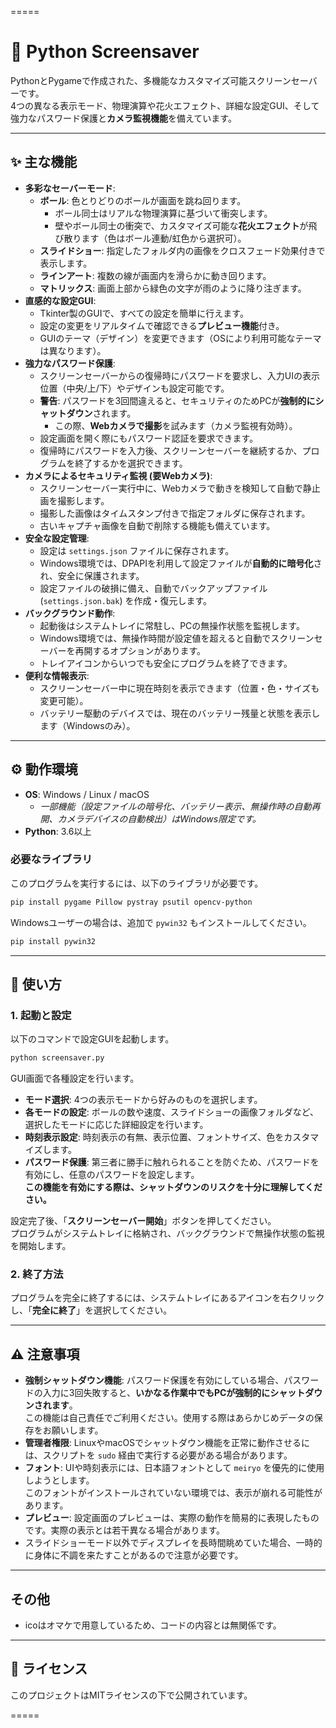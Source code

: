 =====

# 🎨 Python Screensaver

PythonとPygameで作成された、多機能なカスタマイズ可能スクリーンセーバーです。  
4つの異なる表示モード、物理演算や花火エフェクト、詳細な設定GUI、そして強力なパスワード保護と**カメラ監視機能**を備えています。  

---

## ✨ 主な機能

- **多彩なセーバーモード**:  
  - **ボール**: 色とりどりのボールが画面を跳ね回ります。  
    - ボール同士はリアルな物理演算に基づいて衝突します。  
    - 壁やボール同士の衝突で、カスタマイズ可能な**花火エフェクト**が飛び散ります（色はボール連動/虹色から選択可）。  
  - **スライドショー**: 指定したフォルダ内の画像をクロスフェード効果付きで表示します。  
  - **ラインアート**: 複数の線が画面内を滑らかに動き回ります。  
  - **マトリックス**: 画面上部から緑色の文字が雨のように降り注ぎます。  
- **直感的な設定GUI**:  
  - Tkinter製のGUIで、すべての設定を簡単に行えます。  
  - 設定の変更をリアルタイムで確認できる**プレビュー機能**付き。  
  - GUIのテーマ（デザイン）を変更できます（OSにより利用可能なテーマは異なります）。  
- **強力なパスワード保護**:  
  - スクリーンセーバーからの復帰時にパスワードを要求し、入力UIの表示位置（中央/上/下）やデザインも設定可能です。  
  - **警告**: パスワードを3回間違えると、セキュリティのためPCが**強制的にシャットダウン**されます。  
    - この際、**Webカメラで撮影**を試みます（カメラ監視有効時）。  
  - 設定画面を開く際にもパスワード認証を要求できます。  
  - 復帰時にパスワードを入力後、スクリーンセーバーを継続するか、プログラムを終了するかを選択できます。  
- **カメラによるセキュリティ監視 (要Webカメラ)**:  
  - スクリーンセーバー実行中に、Webカメラで動きを検知して自動で静止画を撮影します。  
  - 撮影した画像はタイムスタンプ付きで指定フォルダに保存されます。  
  - 古いキャプチャ画像を自動で削除する機能も備えています。  
- **安全な設定管理**:  
  - 設定は `settings.json` ファイルに保存されます。  
  - Windows環境では、DPAPIを利用して設定ファイルが**自動的に暗号化**され、安全に保護されます。  
  - 設定ファイルの破損に備え、自動でバックアップファイル (`settings.json.bak`) を作成・復元します。  
- **バックグラウンド動作**:  
  - 起動後はシステムトレイに常駐し、PCの無操作状態を監視します。  
  - Windows環境では、無操作時間が設定値を超えると自動でスクリーンセーバーを再開するオプションがあります。  
  - トレイアイコンからいつでも安全にプログラムを終了できます。  
- **便利な情報表示**:  
  - スクリーンセーバー中に現在時刻を表示できます（位置・色・サイズも変更可能）。  
  - バッテリー駆動のデバイスでは、現在のバッテリー残量と状態を表示します（Windowsのみ）。  
 
---  

## ⚙️ 動作環境  

- **OS**: Windows / Linux / macOS  
  - *一部機能（設定ファイルの暗号化、バッテリー表示、無操作時の自動再開、カメラデバイスの自動検出）はWindows限定です。*  
- **Python**: 3.6以上  

### 必要なライブラリ  

このプログラムを実行するには、以下のライブラリが必要です。

```bash  
pip install pygame Pillow pystray psutil opencv-python  
```  

Windowsユーザーの場合は、追加で `pywin32` もインストールしてください。

```bash  
pip install pywin32  
```  

---

## 🚀 使い方  

### 1. 起動と設定  

以下のコマンドで設定GUIを起動します。 

```bash  
python screensaver.py
```

GUI画面で各種設定を行います。  

- **モード選択**: 4つの表示モードから好みのものを選択します。  
- **各モードの設定**: ボールの数や速度、スライドショーの画像フォルダなど、選択したモードに応じた詳細設定を行います。  
- **時刻表示設定**: 時刻表示の有無、表示位置、フォントサイズ、色をカスタマイズします。  
- **パスワード保護**: 第三者に勝手に触れられることを防ぐため、パスワードを有効にし、任意のパスワードを設定します。  
**この機能を有効にする際は、シャットダウンのリスクを十分に理解してください。**  

設定完了後、「**スクリーンセーバー開始**」ボタンを押してください。  
プログラムがシステムトレイに格納され、バックグラウンドで無操作状態の監視を開始します。  

### 2. 終了方法

プログラムを完全に終了するには、システムトレイにあるアイコンを右クリックし、「**完全に終了**」を選択してください。  

---

## ⚠️ 注意事項

- **強制シャットダウン機能**: パスワード保護を有効にしている場合、パスワードの入力に3回失敗すると、**いかなる作業中でもPCが強制的にシャットダウンされます**。    
この機能は自己責任でご利用ください。使用する際はあらかじめデータの保存をお願いします。  
- **管理者権限**: LinuxやmacOSでシャットダウン機能を正常に動作させるには、スクリプトを `sudo` 経由で実行する必要がある場合があります。  
- **フォント**: UIや時刻表示には、日本語フォントとして `meiryo` を優先的に使用しようとします。  
このフォントがインストールされていない環境では、表示が崩れる可能性があります。  
- **プレビュー**: 設定画面のプレビューは、実際の動作を簡易的に表現したものです。実際の表示とは若干異なる場合があります。  
- スライドショーモード以外でディスプレイを長時間眺めていた場合、一時的に身体に不調を来たすことがあるので注意が必要です。  

---

## その他
- icoはオマケで用意しているため、コードの内容とは無関係です。

---

## 📄 ライセンス

このプロジェクトはMITライセンスの下で公開されています。 

=====